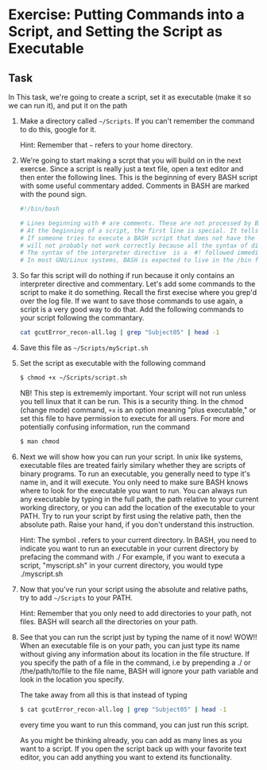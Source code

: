# Exercise: Putting Commands into a Script, and Setting the Script as Executable

## Task

In This task, we're going to create a script, set it as executable (make it so we can run it), and put it on the path

1. Make a directory called `~/Scripts`. If you can't remember the command to do this, google for it.

   Hint: Remember that `~` refers to your home directory.
   
2. We're going to start making a scrpt that you will build on in the next exercse. Since a script is really just a text file, open a text editor and then enter the following lines. This is the beginning of every BASH script with some useful commentary added. Comments in BASH are marked with the pound sign. 

    ```bash
    #!/bin/bash
    
    # Lines beginning with # are comments. These are not processed by BASH, except in one special case. 
    # At the beginning of a script, the first line is special. It tells Linux what interpreter to use, and is called the interpreter directive. 
    # If someone tries to execute a BASH script that does not have the #!/bin/bash line, and they are in a non-BASH shell, then the script
    # will not probably not work correctly because all the syntax of different shell languages is different. has different.
    # The syntax of the interpreter directive  is a  #! followed immediately by the absolute path of the interpreter you'd like to use.
    # In most GNU/Linux systems, BASH is expected to live in the /bin folder, so it's full path is normally /bin/bash. To find the full path of a program that is already on your path, run the command
    ```

3. So far this script will do nothing if run because it only contains an interpreter directive and commentary. Let's add some commands to the script to make it do something. Recall the first execise where you grep'd over the log file. If we want to save those commands to use again, a script is a very good way to do that. Add the following commands to your script following the commantary.

    ```bash
    cat gcutError_recon-all.log | grep "Subject05" | head -1
    ```

4.  Save this file as `~/Scripts/myScript.sh`

5. Set the script as executable with the following command

    ```bash
    $ chmod +x ~/Scripts/script.sh
    ```

   NB! This step is extrememly important. Your script will not run unless you tell linux that it can be run. This is a security thing. In the chmod (change mode) command, `+x` is an option meaning "plus executable," or set this file to have permission to execute for all users. For more and potentially confusing information, run the command 

    ```bash
    $ man chmod
    ```
    
6. Next we will show how you can run your script. In unix like systems, executable files are treated fairly similary whether they are scripts of binary programs. To run an executable, you generally need to type it's name in, and it will execute. You only need to make sure BASH knows where to look for the executable you want to run. You can always run any executable by typing in the full path, the path relative to your current working directory, or you can add the location of the executable to your PATH. Try to run your script by first using the relative path, then the absolute path. Raise your hand, if you don't understand this instruction. 

   Hint: The symbol . refers to your current directory. In BASH, you need to indicate you want to run an executable in your current directory by prefacing the command with ./ For example, if you want to executa a script, "myscript.sh" in your current directory, you would type ./myscript.sh

7. Now that you've run your script using the absolute and relative paths, try to add `~/Scripts` to your PATH.

   Hint: Remember that you only need to add directories to your path, not files. BASH will search all the directories on your path.

8. See that you can run the script just by typing the name of it now! WOW!! When an executable file is on your path, you can just type its name without giving any information about its location in the file structure. If you specify the path of a file in the command, i.e by prepending a ./ or /the/path/to/file to the file name, BASH will ignore your path variable and look in the location you specify.  

    The take away from all this is that instead of typing 

    ```bash
    $ cat gcutError_recon-all.log | grep "Subject05" | head -1
    ```

    every time you want to run this command, you can just run this script.
    
    As you might be thinking already, you can add as many lines as you want to a script. If you open the script back up with your favorite text editor, you can add anything you want to extend its functionality.
